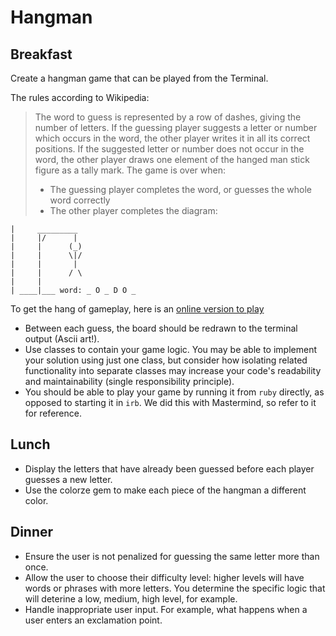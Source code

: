 # Hangman

## Breakfast
Create a hangman game that can be played from the Terminal.

The rules according to Wikipedia:

> The word to guess is represented by a row of dashes, giving the number of letters. If the guessing player suggests a letter or number which occurs in the word, the other player writes it in all its correct positions. If the suggested letter or number does not occur in the word, the other player draws one element of the hanged man stick figure as a tally mark. The game is over when:
>
> - The guessing player completes the word, or guesses the whole word correctly
> - The other player completes the diagram:

```
|     _________
|     |/      |
|     |      (_)
|     |      \|/
|     |       |
|     |      / \
|     |
| ____|___ word: _ O _ D O _
```

To get the hang of gameplay, here is an [online version to play](http://www.playhangman.com/PH.asp?g=cats)

- Between each guess, the board should be redrawn to the terminal output (Ascii art!).
- Use classes to contain your game logic. You may be able to implement your solution using just one class, but consider how isolating related functionality into separate classes may increase your code's readability and maintainability (single responsibility principle).
- You should be able to play your game by running it from `ruby` directly, as opposed to starting it in `irb`. We did this with Mastermind, so refer to it for reference.

## Lunch
- Display the letters that have already been guessed before each player guesses a new letter.
- Use the colorze gem to make each piece of the hangman a different color.

## Dinner
- Ensure the user is not penalized for guessing the same letter more than once.
- Allow the user to choose their difficulty level: higher levels will have words or phrases with more letters. You determine the specific logic that will deterine a low, medium, high level, for example.
- Handle inappropriate user input. For example, what happens when a user enters an exclamation point.

